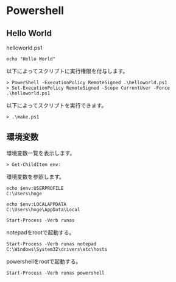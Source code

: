 # Powershell

## Hello World

helloworld.ps1
```
echo "Hello World"
```

以下によってスクリプトに実行権限を付与します。

```
> PowerShell -ExecutionPolicy RemoteSigned .\helloworld.ps1
> Set-ExecutionPolicy RemoteSigned -Scope CurrentUser -Force .\helloworld.ps1
```

以下によってスクリプトを実行できます。

```
> .\make.ps1
```


## 環境変数

環境変数一覧を表示します。

```
> Get-ChildItem env:
```

環境変数を参照します。

```
echo $env:USERPROFILE
C:\Users\hoge
```

```
echo $env:LOCALAPPDATA
C:\Users\hoge\AppData\Local
```

```
Start-Process -Verb runas
```


notepadをrootで起動する。

```
Start-Process -Verb runas notepad C:\Windows\System32\drivers\etc\hosts
```


powershellをrootで起動する。

```
Start-Process -Verb runas powershell 
```